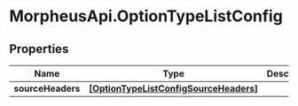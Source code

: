 # MorpheusApi.OptionTypeListConfig

## Properties

Name | Type | Description | Notes
------------ | ------------- | ------------- | -------------
**sourceHeaders** | [**[OptionTypeListConfigSourceHeaders]**](OptionTypeListConfigSourceHeaders.md) |  | [optional] 


